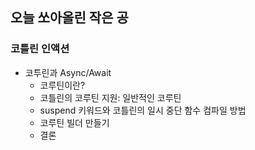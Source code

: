 ## 오늘 쏘아올린 작은 공

### 코틀린 인액션 
- 코투린과 Async/Await
  - 코루틴이란?
  - 코틀린의 코루틴 지원: 일반적인 코루틴
  - suspend 키워드와 코틀린의 일시 중단 함수 컴파일 방법
  - 코루틴 빌더 만들기
  - 결론


